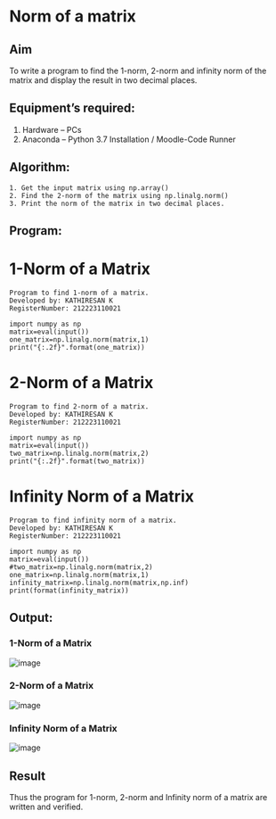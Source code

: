 # Norm of a matrix
## Aim
To write a program to find the 1-norm, 2-norm and infinity norm of the matrix and display the result in two decimal places.
## Equipment’s required:
1.	Hardware – PCs
2.	Anaconda – Python 3.7 Installation / Moodle-Code Runner
## Algorithm:
	1. Get the input matrix using np.array()   
    2. Find the 2-norm of the matrix using np.linalg.norm()
	3. Print the norm of the matrix in two decimal places.
## Program:

# 1-Norm of a Matrix
```
Program to find 1-norm of a matrix.
Developed by: KATHIRESAN K
RegisterNumber: 212223110021
```
```
import numpy as np
matrix=eval(input())
one_matrix=np.linalg.norm(matrix,1)
print("{:.2f}".format(one_matrix))
```
# 2-Norm of a Matrix
```
Program to find 2-norm of a matrix.
Developed by: KATHIRESAN K
RegisterNumber: 212223110021
```
```
import numpy as np
matrix=eval(input())
two_matrix=np.linalg.norm(matrix,2)
print("{:.2f}".format(two_matrix))
```
# Infinity Norm of a Matrix
```
Program to find infinity norm of a matrix.
Developed by: KATHIRESAN K
RegisterNumber: 212223110021
```
```
import numpy as np
matrix=eval(input())
#two_matrix=np.linalg.norm(matrix,2)
one_matrix=np.linalg.norm(matrix,1)
infinity_matrix=np.linalg.norm(matrix,np.inf)
print(format(infinity_matrix))
```
## Output:
### 1-Norm of a Matrix

![image](https://github.com/Kathiresan-23013376/Norm-of-a-matrix/assets/150008375/7ba25f9e-291f-4481-8f70-0f3f81af2c25)

### 2-Norm of a Matrix
![image](https://github.com/Kathiresan-23013376/Norm-of-a-matrix/assets/150008375/8db57f43-3054-42f4-a173-c39ada26bdd3)


### Infinity Norm of a Matrix
![image](https://github.com/Kathiresan-23013376/Norm-of-a-matrix/assets/150008375/55933efc-a79d-4f7f-8c9f-e9cfb842b6e9)


## Result
Thus the program for 1-norm, 2-norm and Infinity norm of a matrix are written and verified.
